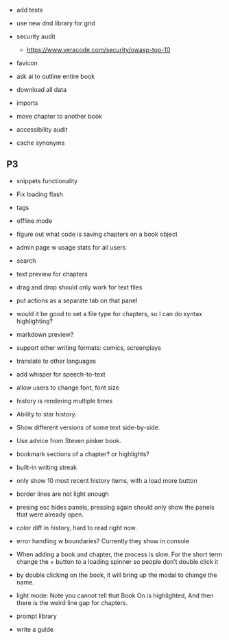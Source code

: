 - add tests
- use new dnd library for grid
- security audit

  - https://www.veracode.com/security/owasp-top-10

- favicon
- ask ai to outline entire book
- download all data
- imports
- move chapter to another book
- accessibility audit
- cache synonyms

## P3

- snippets functionality
- Fix loading flash
- tags
- offline mode
- figure out what code is saving chapters on a book object
- admin page w usage stats for all users
- search
- text preview for chapters
- drag and drop should only work for text files
- put actions as a separate tab on that panel
- would it be good to set a file type for chapters, so I can do syntax highlighting?
- markdown preview?
- support other writing formats: comics, screenplays
- translate to other languages
- add whisper for speech-to-text
- allow users to change font, font size
- history is rendering multiple times
- Ability to star history.
- Show different versions of some text side-by-side.

- Use advice from Steven pinker book.
- bookmark sections of a chapter? or highlights?
- built-in writing streak
- only show 10 most recent history items, with a load more button
- border lines are not light enough
- presing esc hides panels, pressing again should only show the panels that were already open.
- color diff in history, hard to read right now.
- error handling w boundaries? Currently they show in console
- When adding a book and chapter, the process is slow. For the short term change the + button to a loading spinner so people don’t double click it
- by double clicking on the book, it will bring up the modal to change the name.
- light mode: Note you cannot tell that Book On is highlighted, And then there is the weird line gap for chapters.
- prompt library
- write a guide
